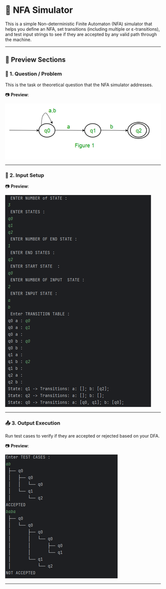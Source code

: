 # 🤖 NFA Simulator
This is a simple Non-deterministic Finite Automaton (NFA) simulator that helps you define an NFA, set transitions (including multiple or ε-transitions), and test input strings to see if they are accepted by any valid path through the machine.

---

## 📌 Preview Sections

### 🧠 1. Question / Problem
This is the task or theoretical question that the NFA simulator addresses.

📷 **Preview**:

![Question](./Question.png)

---

### 🧾 2. Input Setup

📷 **Preview**:

![Input](./Input.png)

---

### 📤 3. Output Execution
Run test cases to verify if they are accepted or rejected based on your DFA.

📷 **Preview**:

![Output](./Output.png)

---

